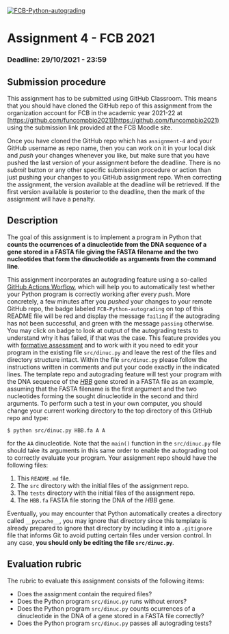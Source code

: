 [![FCB-Python-autograding](../../actions/workflows/fcb_autograding.yml/badge.svg)](../../actions?query=workflow%3AFCB-Python-autograding)

# Assignment 4 - FCB 2021
### Deadline: 29/10/2021 - 23:59

## Submission procedure

This assignment has to be submitted using GitHub Classroom. This
means that you should have cloned the GitHub repo of this assignment from
the organization account for FCB in the academic year 2021-22 at
[https://github.com/funcompbio2021](https://github.com/funcompbio2021)
using the submission link provided at the FCB Moodle site.

Once you have cloned the GitHub repo which has `assignment-4` and your
GitHub username as repo name, then you can work on it in your local disk
and _push_ your changes whenever you like, but make sure that you have pushed
the last version of your assignment before the deadline. There is no
_submit_ button or any other specific submission procedure or action than
just pushing your changes to you GitHub assignment repo. When correcting the
assignment, the version available at the deadline will be retrieved. If the
first version available is posterior to the deadline, then the mark of the
assignment will have a penalty.

## Description

The goal of this assignment is to implement a program in Python that
**counts the ocurrences of a dinucleotide from the DNA sequence of a gene
stored in a FASTA file giving the FASTA filename and the two nucleotides
that form the dinucleotide as arguments from the command line**.


This assignment incorporates an autograding feature using a so-called
[GitHub Actions Worflow](https://github.com/features/actions), which will
help you to automatically test whether your Python program is
correctly working after every _push_. More concretely, a few minutes after
you _pushed_ your changes to your remote GitHub repo, the badge labeled
`FCB-Python-autograding` on top of this README file will be red and display
the message `failing` if the autograding has not been successful, and
green with the message `passing` otherwise. You may click on badge to
look at output of the autograding tests to understand why it has failed,
if that was the case. This feature provides you with
[formative assessment](https://en.wikipedia.org/wiki/Formative_assessment)
and to work with it you need to edit your program in the existing file
`src/dinuc.py` and leave the rest of the files and directory structure
intact. Within the file `src/dinuc.py` please follow the instructions
written in comments and put your code exactly in the indicated lines. The
template repo and autograding feature will test your program with the DNA
sequence of the [_HBB_](https://www.ncbi.nlm.nih.gov/gene/3043) gene stored
in a FASTA file as an example, assuming that the FASTA filename is the first
argument and the two nucleotides forming the sought dinucleotide in the second
and third arguments. To perform such a test in your own computer, you should
change your current working directory to the top directory of this GitHub
repo and type:

```
$ python src/dinuc.py HBB.fa A A
```

for the `AA` dinucleotide. Note that the `main()` function in the `src/dinuc.py`
file should take its arguments in this same order to enable the autograding
tool to correctly evaluate your program. Your assignment repo should have the
following files:

  1. This `README.md` file.
  2. The `src` directory with the initial files of the assignment repo.
  3. The `tests` directory with the initial files of the assignment repo.
  4. The `HBB.fa` FASTA file storing the DNA of the _HBB_ gene.

Eventually, you may encounter that Python automatically creates a directory called
`__pycache__`, you may ignore that directory since this template is already
prepared to ignore that directory by including it into a `.gitignore` file that
informs Git to avoid putting certain files under version control. In any case,
**you should only be editing the file `src/dinuc.py`**.

## Evaluation rubric

The rubric to evaluate this assignment consists of the following items:

  * Does the assignment contain the required files?
  * Does the Python program `src/dinuc.py` runs without errors?
  * Does the Python program `src/dinuc.py` counts ocurrences of a dinucleotide
    in the DNA of a gene stored in a FASTA file correctly?
  * Does the Python program `src/dinuc.py` passes all autograding tests?
